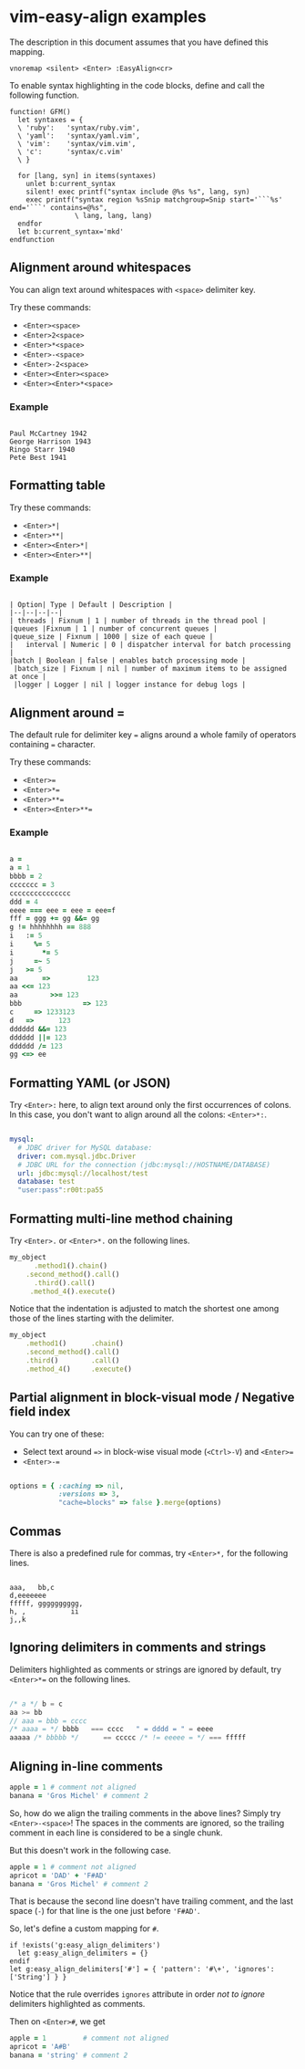 vim-easy-align examples
=======================

The description in this document assumes that you have defined this mapping.

```vim
vnoremap <silent> <Enter> :EasyAlign<cr>
```

To enable syntax highlighting in the code blocks, define and call the following
function.

```vim
function! GFM()
  let syntaxes = {
  \ 'ruby':   'syntax/ruby.vim',
  \ 'yaml':   'syntax/yaml.vim',
  \ 'vim':    'syntax/vim.vim',
  \ 'c':      'syntax/c.vim'
  \ }

  for [lang, syn] in items(syntaxes)
    unlet b:current_syntax
    silent! exec printf("syntax include @%s %s", lang, syn)
    exec printf("syntax region %sSnip matchgroup=Snip start='```%s' end='```' contains=@%s",
                \ lang, lang, lang)
  endfor
  let b:current_syntax='mkd'
endfunction
```

Alignment around whitespaces
----------------------------

You can align text around whitespaces with `<space>` delimiter key.

Try these commands:
- `<Enter><space>`
- `<Enter>2<space>`
- `<Enter>*<space>`
- `<Enter>-<space>`
- `<Enter>-2<space>`
- `<Enter><Enter><space>`
- `<Enter><Enter>*<space>`

### Example

```

Paul McCartney 1942
George Harrison 1943
Ringo Starr 1940
Pete Best 1941

```

Formatting table
----------------

Try these commands:
- `<Enter>*|`
- `<Enter>**|`
- `<Enter><Enter>*|`
- `<Enter><Enter>**|`

### Example

```

| Option| Type | Default | Description |
|--|--|--|--|
| threads | Fixnum | 1 | number of threads in the thread pool |
|queues |Fixnum | 1 | number of concurrent queues |
|queue_size | Fixnum | 1000 | size of each queue |
|   interval | Numeric | 0 | dispatcher interval for batch processing |
|batch | Boolean | false | enables batch processing mode |
 |batch_size | Fixnum | nil | number of maximum items to be assigned at once |
 |logger | Logger | nil | logger instance for debug logs |

```


Alignment around =
------------------

The default rule for delimiter key `=` aligns around a whole family of operators
containing `=` character.

Try these commands:
- `<Enter>=`
- `<Enter>*=`
- `<Enter>**=`
- `<Enter><Enter>**=`

### Example

```ruby

a =
a = 1
bbbb = 2
ccccccc = 3
ccccccccccccccc
ddd = 4
eeee === eee = eee = eee=f
fff = ggg += gg &&= gg
g != hhhhhhhh == 888
i   := 5
i     %= 5
i       *= 5
j     =~ 5
j   >= 5
aa      =>         123
aa <<= 123
aa        >>= 123
bbb               => 123
c     => 1233123
d   =>      123
dddddd &&= 123
dddddd ||= 123
dddddd /= 123
gg <=> ee

```

Formatting YAML (or JSON)
-------------------------

Try `<Enter>:` here, to align text around only the first occurrences of colons.
In this case, you don't want to align around all the colons: `<Enter>*:`.

```yaml

mysql:
  # JDBC driver for MySQL database:
  driver: com.mysql.jdbc.Driver
  # JDBC URL for the connection (jdbc:mysql://HOSTNAME/DATABASE)
  url: jdbc:mysql://localhost/test
  database: test
  "user:pass":r00t:pa55

```

Formatting multi-line method chaining
-------------------------------------

Try `<Enter>.` or `<Enter>*.` on the following lines.

```ruby
my_object
      .method1().chain()
    .second_method().call()
      .third().call()
     .method_4().execute()
```

Notice that the indentation is adjusted to match the shortest one among those of
the lines starting with the delimiter.

```ruby
my_object
    .method1()      .chain()
    .second_method().call()
    .third()        .call()
    .method_4()     .execute()
```


Partial alignment in block-visual mode / Negative field index
-------------------------------------------------------------

You can try one of these:
- Select text around `=>` in block-wise visual mode (`<Ctrl>-V`) and `<Enter>=`
- `<Enter>-=`

```ruby

options = { :caching => nil,
            :versions => 3,
            "cache=blocks" => false }.merge(options)

```

Commas
------

There is also a predefined rule for commas, try `<Enter>*,` for the following
lines.

```

aaa,   bb,c
d,eeeeeee
fffff, gggggggggg,
h, ,           ii
j,,k

```

Ignoring delimiters in comments and strings
-------------------------------------------

Delimiters highlighted as comments or strings are ignored by default, try
`<Enter>*=` on the following lines.

```c

/* a */ b = c
aa >= bb
// aaa = bbb = cccc
/* aaaa = */ bbbb   === cccc   " = dddd = " = eeee
aaaaa /* bbbbb */      == ccccc /* != eeeee = */ === fffff

```

Aligning in-line comments
-------------------------

```ruby
apple = 1 # comment not aligned
banana = 'Gros Michel' # comment 2
```

So, how do we align the trailing comments in the above lines?
Simply try `<Enter>-<space>`! The spaces in the comments are ignored, so the
trailing comment in each line is considered to be a single chunk.

But this doesn't work in the following case.

```ruby
apple = 1 # comment not aligned
apricot = 'DAD' + 'F#AD'
banana = 'Gros Michel' # comment 2
```

That is because the second line doesn't have trailing comment, and
the last space (`-`) for that line is the one just before `'F#AD'`.

So, let's define a custom mapping for `#`.

```vim
if !exists('g:easy_align_delimiters')
  let g:easy_align_delimiters = {}
endif
let g:easy_align_delimiters['#'] = { 'pattern': '#\+', 'ignores': ['String'] } }
```

Notice that the rule overrides `ignores` attribute in order *not to ignore*
delimiters highlighted as comments.

Then on `<Enter>#`, we get

```ruby
apple = 1         # comment not aligned
apricot = 'A#B'
banana = 'string' # comment 2
```

